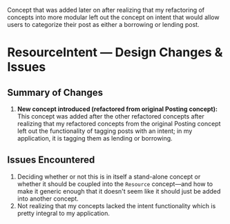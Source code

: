Concept that was added later on after realizing that my refactoring of concepts into more modular left out the concept on intent that would allow users to categorize their post as either a borrowing or lending post.
# ResourceIntent — Design Changes & Issues
## Summary of Changes
1.  **New concept introduced (refactored from original Posting concept):** This concept was added after the other refactored concepts after realizing that my refactored concepts from the original Posting concept left out the functionality of tagging posts with an intent; in my application, it is tagging them as lending or borrowing.

## Issues Encountered
1. Deciding whether or not this is in itself a stand-alone concept or whether it should be coupled into the `Resource` concept—and how to make it generic enough that it doesn't seem like it should just be added into another concept.  
2. Not realizing that my concepts lacked the intent functionality which is pretty integral to my application. 